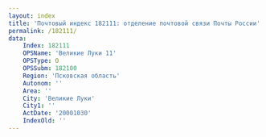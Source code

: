 ```yaml
---
layout: index
title: 'Почтовый индекс 182111: отделение почтовой связи Почты России'
permalink: /182111/
data:
    Index: 182111
    OPSName: 'Великие Луки 11'
    OPSType: О
    OPSSubm: 182100
    Region: 'Псковская область'
    Autonom: ''
    Area: ''
    City: 'Великие Луки'
    City1: ''
    ActDate: '20001030'
    IndexOld: ''
---
```

